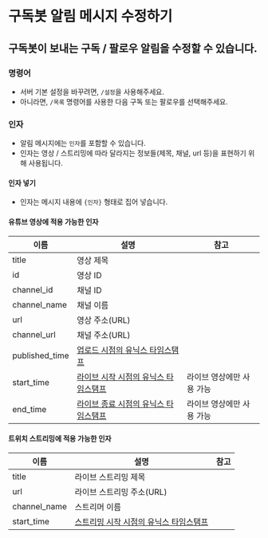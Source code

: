 # 구독봇 알림 메시지 수정하기
## 구독봇이 보내는 구독 / 팔로우 알림을 수정할 수 있습니다.

### 명령어
- 서버 기본 설정을 바꾸려면, ``/설정``을 사용해주세요.
- 아니라면, ``/목록`` 명령어를 사용한 다음 구독 또는 팔로우를 선택해주세요.

### 인자
- 알림 메시지에는 ``인자``를 포함할 수 있습니다.
- 인자는 영상 / 스트리밍에 따라 달라지는 정보들(제목, 채널, url 등)을 표현하기 위해 사용됩니다.

#### 인자 넣기
- 인자는 메시지 내용에 ``{인자}`` 형태로 집어 넣습니다.

#### 유튜브 영상에 적용 가능한 인자
|이름|설명|참고|
|-|-|-|
|title|영상 제목||
|id|영상 ID||
|channel_id|채널 ID||
|channel_name|채널 이름||
|url|영상 주소(URL)||
|channel_url|채널 주소(URL)||
|published_time|[업로드 시점의 유닉스 타임스탬프](https://cdn.discordapp.com/attachments/894978067699757068/949356334678155274/unknown.png)||
|start_time|[라이브 시작 시점의 유닉스 타임스탬프](https://cdn.discordapp.com/attachments/894978067699757068/949356334678155274/unknown.png)|라이브 영상에만 사용 가능|
|end_time|[라이브 종료 시점의 유닉스 타임스탬프](https://cdn.discordapp.com/attachments/894978067699757068/949356334678155274/unknown.png)|라이브 영상에만 사용 가능|

#### 트위치 스트리밍에 적용 가능한 인자
|이름|설명|참고|
|-|-|-|
|title|라이브 스트리밍 제목||
|url|라이브 스트리밍 주소(URL)||
|channel_name|스트리머 이름||
|start_time|[스트리밍 시작 시점의 유닉스 타임스탬프](https://cdn.discordapp.com/attachments/894978067699757068/949356334678155274/unknown.png)||
